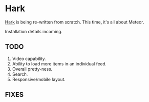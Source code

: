 # Hark

[Hark](https://github.com/joelhans/Hark) is being re-written from scratch. This time, it's all about Meteor.

Installation details incoming.

## TODO

1. Video capability.
2. Ability to load more items in an individual feed.
9. Overall pretty-ness.
10. Search.
11. Responsive/mobile layout.

## FIXES

